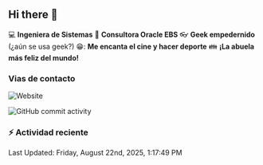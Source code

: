 ## Hi there 👋

:computer: **Ingeniera de Sistemas**
:pencil: **Consultora Oracle EBS**
:eyeglasses: **Geek empedernido** (¿aún se usa geek?)
😁: **Me encanta el cine y hacer deporte**
:family: **¡La abuela más feliz del mundo!**

### Vias de contacto
![Website](https://img.shields.io/badge/claudiaximena1.com-up-green?style=for-the_badge)

![GitHub commit activity](https://img.shields.io/github/commit-activity/m/ClaudiaXimena1/ClaudiaXimena1)

### :zap: Actividad reciente
<!--RECENT_ACTIVITY:start-->
<!--RECENT_ACTIVITY:end-->
<!--RECENT_ACTIVITY:last_update-->
Last Updated: Friday, August 22nd, 2025, 1:17:49 PM
<!--RECENT_ACTIVITY:last_update_end-->
